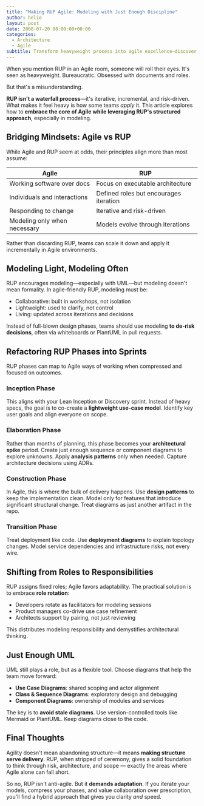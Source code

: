 ```yaml
---
title: "Making RUP Agile: Modeling with Just Enough Discipline"
author: helio
layout: post
date: 2008-07-20 08:00:00+00:00
categories:
  - Architecture
  - Agile
subtitle: Transform heavyweight process into agile excellence—discover how to extract RUP's valuable modeling discipline while embracing agile's responsiveness, creating a refined approach that serves real projects
---
```


When you mention RUP in an Agile room, someone will roll their eyes.
It's seen as heavyweight. Bureaucratic. Obsessed with documents and roles.

But that's a misunderstanding.

**RUP isn't a waterfall process**—it's iterative, incremental, and risk-driven. What makes it feel heavy is how some teams _apply_ it. This article explores how to **embrace the core of Agile while leveraging RUP's structured approach**, especially in modeling.

## Bridging Mindsets: Agile vs RUP

While Agile and RUP seem at odds, their principles align more than most assume:

| Agile                        | RUP                                    |
| ---------------------------- | -------------------------------------- |
| Working software over docs   | Focus on executable architecture       |
| Individuals and interactions | Defined roles but encourages iteration |
| Responding to change         | Iterative and risk-driven              |
| Modeling only when necessary | Models evolve through iterations       |

Rather than discarding RUP, teams can scale it down and apply it incrementally in Agile environments.

## Modeling Light, Modeling Often

RUP encourages modeling—especially with UML—but modeling doesn't mean formality.
In agile-friendly RUP, modeling must be:

- Collaborative: built in workshops, not isolation
- Lightweight: used to clarify, not control
- Living: updated across iterations and decisions

Instead of full-blown design phases, teams should use modeling **to de-risk decisions**, often via whiteboards or PlantUML in pull requests.

## Refactoring RUP Phases into Sprints

RUP phases can map to Agile ways of working when compressed and focused on outcomes.

### Inception Phase

This aligns with your Lean Inception or Discovery sprint. Instead of heavy specs, the goal is to co-create a **lightweight use-case model**. Identify key user goals and align everyone on scope.

### Elaboration Phase

Rather than months of planning, this phase becomes your **architectural spike** period. Create just enough sequence or component diagrams to explore unknowns. Apply **analysis patterns** only when needed. Capture architecture decisions using ADRs.

### Construction Phase

In Agile, this is where the bulk of delivery happens. Use **design patterns** to keep the implementation clean. Model only for features that introduce significant structural change. Treat diagrams as just another artifact in the repo.

### Transition Phase

Treat deployment like code. Use **deployment diagrams** to explain topology changes. Model service dependencies and infrastructure risks, not every wire.

## Shifting from Roles to Responsibilities

RUP assigns fixed roles; Agile favors adaptability. The practical solution is to embrace **role rotation**:

- Developers rotate as facilitators for modeling sessions
- Product managers co-drive use case refinement
- Architects support by pairing, not just reviewing

This distributes modeling responsibility and demystifies architectural thinking.

## Just Enough UML

UML still plays a role, but as a flexible tool. Choose diagrams that help the team move forward:

- **Use Case Diagrams**: shared scoping and actor alignment
- **Class & Sequence Diagrams**: exploratory design and debugging
- **Component Diagrams**: ownership of modules and services

The key is to **avoid stale diagrams**. Use version-controlled tools like Mermaid or PlantUML. Keep diagrams close to the code.

## Final Thoughts

Agility doesn't mean abandoning structure—it means **making structure serve delivery**.
RUP, when stripped of ceremony, gives a solid foundation to think through risk, architecture, and scope — exactly the areas where Agile alone can fall short.

So no, RUP isn't anti-agile. But it **demands adaptation**. If you iterate your models, compress your phases, and value collaboration over prescription, you'll find a hybrid approach that gives you clarity _and_ speed.
